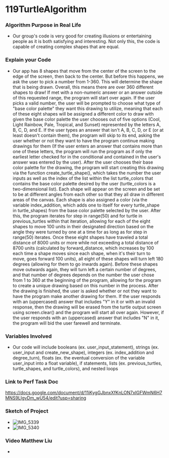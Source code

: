 # 119TurtleAlgorithm

### Algorithm Purpose in Real Life
+ Our group's code is very good for creating illusions or entertaining people as it is both satisfying and interesting. Not only this, the code is capable of creating complex shapes that are equal.
### Explain your Code
+ Our app has 8 shapes that move from the center of the screen to the edge of the screen, then back to the center. But before this happens, we ask the user to pick a number from 1-360. This will determine the shape that is being drawn. Overall, this means there are over 360 different shapes to draw! If met with a non-numeric answer or an answer outside of this requested range, the program will start over again. If the user picks a valid number, the user will be prompted to choose what type of "base color palette" they want this drawing to utilize, meaning that each of these eight shapes will be assigned a different color to draw with given the base color palette the user chooses out of five options (Cool, Light Rainbow, Pale, Tropical, and Sunset) represented by the letters A, B, C, D, and E. If the user types an answer that isn't A, B, C, D, or E (or at least doesn't contain them), the program will skip to its end, asking the user whether or not they want to have the program continue making drawings for them (If the user enters an answer that contains more than one of these letters, the program will run the program as if only the earliest letter checked for in the conditional and contained in the user's answer was entered by the user). After the user chooses their base color palette for the drawing, the program will start creating this drawing via the function create_turtle_shape(), which takes the number the user inputs as well as the index of the list within the list turtle_colors that contains the base color palette desired by the user (turtle_colors is a two-dimensional list). Each shape will appear on the screen and be set to be at different angles from each other so that they all draw in different areas of the canvas. Each shape is also assigned a color (via the variable index_addition, which adds one to itself for every turtle_shape in turtle_shapes) from the base color palette selected by the user. After this, the program iterates for step in range(50) and for turtle in previous_turtles within that iteration, allowing for each of the eight shapes to move 100 units in their designated direction based on the angle they were turned by one at a time for as long as for step in range(50) iterates. Once these eight shapes have traveled a total distance of 8000 units or more while not exceeding a total distance of 8700 units (calculated by forward_distance, which increases by 100 each time a shape moves since each shape, when it's their turn to move, goes forward 100 units), all eight of these shapes will turn left 180 degrees (allowing for them to go inwards again). Before these shapes move outwards again, they will turn left a certain number of degrees, and that number of degrees depends on the number the user chose from 1 to 360 at the beginning of the program, allowing for the program to create a unique drawing based on this number in the process. After the drawing is finished, the user is asked whether or not they want to have the program make another drawing for them. If the user responds with an (uppercased) answer that includes "Y" in it or with an invalid response, then the drawing will be erased from the turtle output screen using screen.clear() and the program will start all over again. However, if the user responds with an (uppercased) answer that includes "N" in it, the program will bid the user farewell and terminate.
### Variables Involved
+ Our code will include booleans (ex. user_input_statement), strings (ex. user_input and create_new_shape), integers (ex. index_addition and degree_turn), floats (ex. the eventual conversion of the variable user_input into a float variable), if statements, lists (ex. previous_turtles, turtle_shapes, and turtle_colors), and nested loops

### Link to Perf Task Doc
https://docs.google.com/document/d/11iKygGJbnxXfKnLON7xIGFWmN6H7MNS9LlgvDm_wU54/edit?usp=sharing 


### Sketch of Project
+ ![IMG_5339](https://github.com/user-attachments/assets/a0bef3de-4851-4638-b645-9a6b3f13d2b5)
+ ![IMG_5340](https://github.com/user-attachments/assets/09fcdd68-333b-473f-aee8-e574d3e85ce0)

### Video Matthew Liu
+ 

